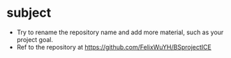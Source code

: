 # subject
- Try to rename the repository name and add more material, such as your project goal.
- Ref to the repository at https://github.com/FelixWuYH/BSprojectICE 
